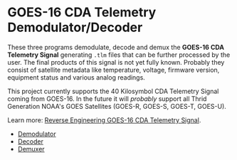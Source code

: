GOES-16 CDA Telemetry Demodulator/Decoder
=========================================

These three programs demodulate, decode and demux the **GOES-16 CDA Telemetry Signal** generating `.tlm` files that can be further processed by the user. The final products of this signal is not yet fully known. Probably they consist of satellite metadata like temperature, voltage, firmware version, equipment status and various analog readings. 

This project currently supports the 40 Kilosymbol CDA Telemetry Signal coming from GOES-16. In the future it will *probably* support all Thrid Generation NOAA's GOES Satellites (GOES-R, GOES-S, GOES-T, GOES-U). 

Learn more: [Reverse Engineering GOES-16 CDA Telemetry Signal]().

* [Demodulator](demodulator/)
* [Decoder](decoder/)
* [Demuxer](demuxer/)
